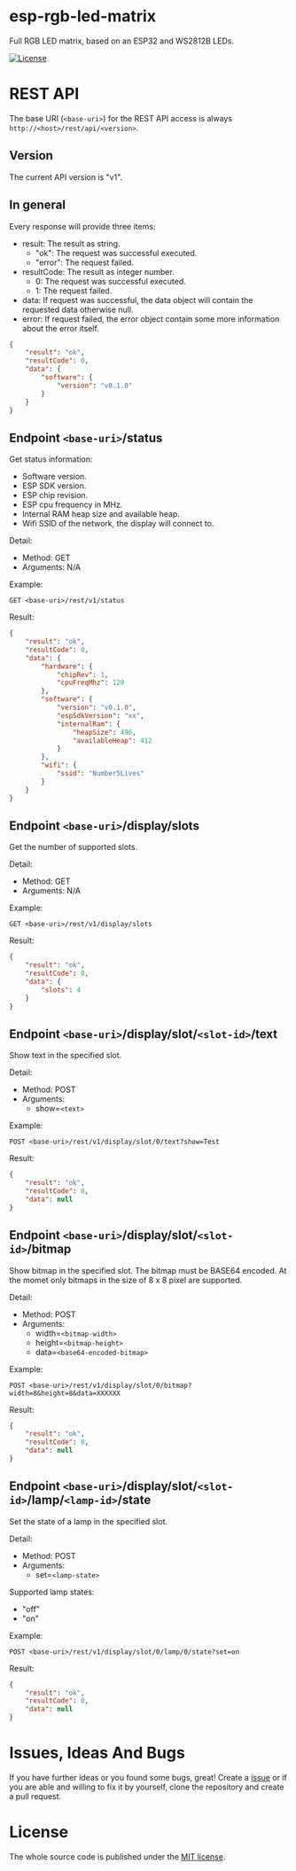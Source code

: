 # esp-rgb-led-matrix
Full RGB LED matrix, based on an ESP32 and WS2812B LEDs.

[![License](https://img.shields.io/badge/license-MIT-blue.svg)](http://choosealicense.com/licenses/mit/)

# REST API

The base URI (`<base-uri>`) for the REST API access is always ```http://<host>/rest/api/<version>```.

## Version

The current API version is "v1".

## In general

Every response will provide three items:
* result: The result as string.
  * "ok": The request was successful executed.
  * "error": The request failed.
* resultCode: The result as integer number.
  * 0: The request was successful executed.
  * 1: The request failed.
* data: If request was successful, the data object will contain the requested data otherwise null.
* error: If request failed, the error object contain some more information about the error itself.

```json
{
    "result": "ok",
    "resultCode": 0,
    "data": {
        "software": {
            "version": "v0.1.0"
        }
    }
}
```

## Endpoint `<base-uri>`/status
Get status information:
* Software version.
* ESP SDK version.
* ESP chip revision.
* ESP cpu frequency in MHz.
* Internal RAM heap size and available heap.
* Wifi SSID of the network, the display will connect to.

Detail:
* Method: GET
* Arguments: N/A

Example:
```
GET <base-uri>/rest/v1/status
```

Result:
```json
{
    "result": "ok",
    "resultCode": 0,
    "data": {
        "hardware": {
            "chipRev": 1,
            "cpuFreqMhz": 120
        },
        "software": {
            "version": "v0.1.0",
            "espSdkVersion": "xx",
            "internalRam": {
                "heapSize": 496,
                "availableHeap": 412
            }
        },
        "wifi": {
            "ssid": "Number5Lives"
        }
    }
}
```

## Endpoint `<base-uri>`/display/slots
Get the number of supported slots.

Detail:
* Method: GET
* Arguments: N/A

Example:
```
GET <base-uri>/rest/v1/display/slots
```

Result:
```json
{
    "result": "ok",
    "resultCode": 0,
    "data": {
        "slots": 4
    }
}
```

## Endpoint `<base-uri>`/display/slot/`<slot-id>`/text
Show text in the specified slot.

Detail:
* Method: POST
* Arguments:
  * show=`<text>`

Example:
```
POST <base-uri>/rest/v1/display/slot/0/text?show=Test
```

Result:
```json
{
    "result": "ok",
    "resultCode": 0,
    "data": null
}
```

## Endpoint `<base-uri>`/display/slot/`<slot-id>`/bitmap
Show bitmap in the specified slot. The bitmap must be BASE64 encoded.
At the momet only bitmaps in the size of 8 x 8 pixel are supported.

Detail:
* Method: POST
* Arguments:
  * width=`<bitmap-width>`
  * height=`<bitmap-height>`
  * data=`<base64-encoded-bitmap>`

Example:
```
POST <base-uri>/rest/v1/display/slot/0/bitmap?width=8&height=8&data=XXXXXX
```

Result:
```json
{
    "result": "ok",
    "resultCode": 0,
    "data": null
}
```

## Endpoint `<base-uri>`/display/slot/`<slot-id>`/lamp/`<lamp-id>`/state
Set the state of a lamp in the specified slot.

Detail:
* Method: POST
* Arguments:
  * set=`<lamp-state>`

Supported lamp states:
* "off"
* "on"

Example:
```
POST <base-uri>/rest/v1/display/slot/0/lamp/0/state?set=on
```

Result:
```json
{
    "result": "ok",
    "resultCode": 0,
    "data": null
}
```

# Issues, Ideas And Bugs
If you have further ideas or you found some bugs, great! Create a [issue](https://github.com/BlueAndi/esp-rgb-led-matrix/issues) or if you are able and willing to fix it by yourself, clone the repository and create a pull request.

# License
The whole source code is published under the [MIT license](http://choosealicense.com/licenses/mit/).
